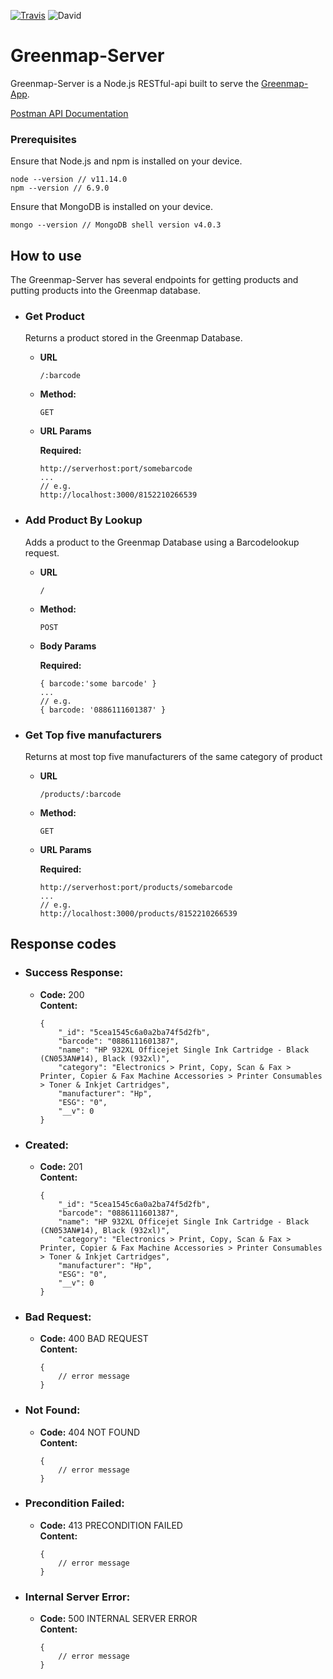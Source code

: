 [![Travis](https://travis-ci.com/reisman-internship-2019-greenmap/GreenMap-server.svg?branch=master)](https://travis-ci.com/reisman-internship-2019-greenmap/GreenMap-server)
![David](https://david-dm.org/reisman-internship-2019-greenmap/GreenMap-server.svg)

# Greenmap-Server

Greenmap-Server is a Node.js RESTful-api built to serve the [Greenmap-App](https://github.com/reisman-internship-2019-greenmap/GreenMap-app). 

[Postman API Documentation](https://documenter.getpostman.com/view/3989380/SVYqNe4f?version=latest#deeeef3a-93dd-450f-856f-c725ab237da5)

### Prerequisites

Ensure that Node.js and npm is installed on your device.

```
node --version // v11.14.0
npm --version // 6.9.0
```

Ensure that MongoDB is installed on your device.
```
mongo --version // MongoDB shell version v4.0.3
```

**How to use**
----

The Greenmap-Server has several endpoints for getting products and putting products into the Greenmap database. 



* ### Get Product

  Returns a product stored in the Greenmap Database.
    
    * **URL**
    
      `/:barcode`
    
    * **Method:**
    
      `GET`
      
    *  **URL Params**
    
       **Required:**
     
       ```
       http://serverhost:port/somebarcode
       ... 
       // e.g.
       http://localhost:3000/8152210266539
       ```
   
* ### Add Product By Lookup

  Adds a product to the Greenmap Database using a Barcodelookup request.
    
    * **URL**
    
      `/`
    
    * **Method:**
    
      `POST`
      
    *  **Body Params**
    
       **Required:**
     
       ```
       { barcode:'some barcode' }
       ... 
       // e.g.
       { barcode: '0886111601387' }
       ```

* ### Get Top five manufacturers

  Returns at most top five manufacturers of the same category of product
    
    * **URL**
    
      `/products/:barcode`
    
    * **Method:**
    
      `GET`
      
    *  **URL Params**
    
       **Required:**
     
       ```
       http://serverhost:port/products/somebarcode
       ... 
       // e.g.
       http://localhost:3000/products/8152210266539
       ```
   
**Response codes**
----        

* ### Success Response:

  * **Code:** 200 <br />
    **Content:** 
    ```
    {
        "_id": "5cea1545c6a0a2ba74f5d2fb",
        "barcode": "0886111601387",
        "name": "HP 932XL Officejet Single Ink Cartridge - Black (CN053AN#14), Black (932xl)",
        "category": "Electronics > Print, Copy, Scan & Fax > Printer, Copier & Fax Machine Accessories > Printer Consumables > Toner & Inkjet Cartridges",
        "manufacturer": "Hp",
        "ESG": "0",
        "__v": 0
    }
    ```  
    
* ### Created:

  * **Code:** 201 <br />
    **Content:** 
    ```
    {
        "_id": "5cea1545c6a0a2ba74f5d2fb",
        "barcode": "0886111601387",
        "name": "HP 932XL Officejet Single Ink Cartridge - Black (CN053AN#14), Black (932xl)",
        "category": "Electronics > Print, Copy, Scan & Fax > Printer, Copier & Fax Machine Accessories > Printer Consumables > Toner & Inkjet Cartridges",
        "manufacturer": "Hp",
        "ESG": "0",
        "__v": 0
    }
    ```
          
* ### Bad Request:

  * **Code:** 400 BAD REQUEST <br />
    **Content:** 
    ```
    {
        // error message
    }
    ```
      
* ### Not Found:

  * **Code:** 404 NOT FOUND <br />
    **Content:** 
    ```
    {
        // error message
    }
    ```
        
* ### Precondition Failed:

  * **Code:** 413 PRECONDITION FAILED <br />
    **Content:** 
    ```
    {
        // error message
    }
    ```
    
* ### Internal Server Error:

  * **Code:** 500 INTERNAL SERVER ERROR <br />
    **Content:** 
    ```
    {
        // error message
    }
    ```  
